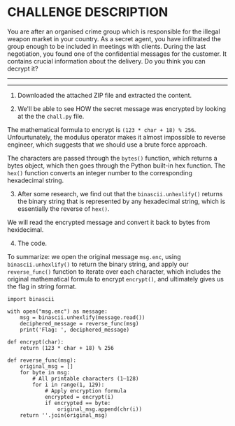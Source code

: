 # CHALLENGE DESCRIPTION

You are after an organised crime group which is responsible for the illegal weapon market in your country. As a secret agent, you have infiltrated the group enough to be included in meetings with clients. During the last negotiation, you found one of the confidential messages for the customer. It contains crucial information about the delivery. Do you think you can decrypt it?

***
***

1. Downloaded the attached ZIP file and extracted the content.

2. We'll be able to see HOW the secret message was encrypted by looking at the the ```chall.py``` file. 

The mathematical formula to encrypt is ```(123 * char + 18) % 256```. Unfourtunately, the modulus operator makes it almost impossible to reverse engineer, which suggests that we should use a brute force approach.

The characters are passed through the ```bytes()``` function, which returns a bytes object, which then goes through the Python built-in hex function. The ```hex()``` function converts an integer number to the corresponding hexadecimal string.

3. After some research, we find out that the ```binascii.unhexlify()``` returns the binary string that is represented by any hexadecimal string, which is essentially the reverse of ```hex()```.

We will read the encrypted message and convert it back to bytes from hexidecimal.

4. The code.

To summarize: we open the original message ```msg.enc```, using ```binascii.unhexlify()``` to return the binary string, and apply our ```reverse_func()``` function to iterate over each character, which includes the original mathematical formula to encrypt ```encrypt()```, and ultimately gives us the flag in string format.

```
import binascii

with open("msg.enc") as message:
    msg = binascii.unhexlify(message.read())
    deciphered_message = reverse_func(msg)
    print('Flag: ', deciphered_message)
```
```
def encrypt(char):
    return (123 * char + 18) % 256
```
```
def reverse_func(msg):
    original_msg = []
    for byte in msg:
        # All printable characters (1–128)
        for i in range(1, 129):
            # Apply encryption formula
            encrypted = encrypt(i)
            if encrypted == byte:
                original_msg.append(chr(i))
    return ''.join(original_msg)
```
